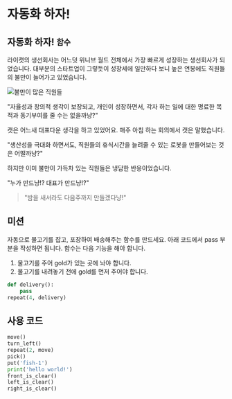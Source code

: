# 자동화 하자!

## 자동화 하자! `함수`

라이캣의 생선회사는 어느덧 위니브 월드 전체에서 가장 빠르게 성장하는 생선회사가 되었습니다. 대부분의 스타트업이 그렇듯이 성장세에 일만하다 보니 높은 연봉에도 직원들의 불만이 늘어가고 있었습니다.

![불만이 많은 직원들](./story8-1.png)

"자율성과 창의적 생각이 보장되고, 개인이 성장하면서, 각자 하는 일에 대한 명료한 목적과 동기부여를 줄 수는 없을까냥?"

캣은 어느새 대표다운 생각을 하고 있었어요. 매주 아침 하는 회의에서 캣은 말했습니다. 

"생산성을 극대화 하면서도, 직원들의 휴식시간을 늘려줄 수 있는 로봇을 만들어보는 것은 어떨까냥?"

하지만 이미 불만이 가득차 있는 직원들은 냉담한 반응이었습니다.

"누가 만드냥!? 대표가 만드냥!?"

> "밤을 새서라도 다음주까지 만들겠다냥!"

## 미션

자동으로 물고기를 잡고, 포장하여 배송해주는 함수를 만드세요. 아래 코드에서 pass 부분을 작성하면 됩니다.
함수는 다음 기능을 해야 합니다.
1. 물고기를 주어 gold가 있는 곳에 놔야 합니다.
2. 물고기를 내려놓기 전에 gold를 먼저 주어야 합니다.


```python
def delivery():
    pass
repeat(4, delivery)
```

## 사용 코드

```python
move()
turn_left()
repeat(2, move)
pick()
put('fish-1')
print('hello world!')
front_is_clear()
left_is_clear()
right_is_clear()
```